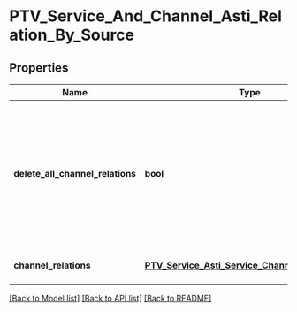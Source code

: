 # PTV_Service_And_Channel_Asti_Relation_By_Source

## Properties
Name | Type | Description | Notes
------------ | ------------- | ------------- | -------------
**delete_all_channel_relations** | **bool** | Set to true to delete all existing relations between defined service and service channels (the ChannelRelations collection for this object should be empty collection when this option is used). | [optional] 
**channel_relations** | [**PTV_Service_Asti_Service_Channel_By_Source[]**](PTV_Service_Asti_Service_Channel_By_Source.md) | Gets or sets the channel relations. | [optional] 

[[Back to Model list]](../README.md#documentation-for-models) [[Back to API list]](../README.md#documentation-for-api-endpoints) [[Back to README]](../README.md)


